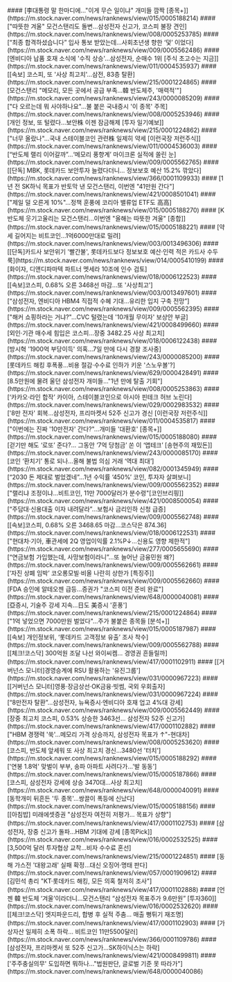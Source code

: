 <head><meta charset="utf-8"><title>Vers : 20250922_1700 </title></head>
#### [李대통령 말 한마디에…"이게 무슨 일이냐" 개미들 깜짝 [종목+]](https://m.stock.naver.com/news/ranknews/view/015/0005188214)
#### ["따뜻한 겨울" 모건스탠리도 돌변…삼성전자 신고가, 코스피 불장 견인](https://m.stock.naver.com/news/ranknews/view/008/0005253785)
#### [“최종 합격하셨습니다” 입사 통보 받았는데…사회초년생 향한 ‘덫’ 이었다](https://m.stock.naver.com/news/ranknews/view/009/0005562486)
#### [엔비디아 납품 호재 소식에 '수직 상승'…삼성전자, 순매수 1위 [주식 초고수는 지금]](https://m.stock.naver.com/news/ranknews/view/011/0004535937)
#### [[속보] 코스피, 또 '사상 최고치'…삼전, 83층 탈환](https://m.stock.naver.com/news/ranknews/view/215/0001224865)
#### [모건스탠리 "메모리, 모든 곳에서 공급 부족…韓 반도체주, '매력적'"](https://m.stock.naver.com/news/ranknews/view/243/0000085209)
#### ["다 오르는데 뭐 사야하나요"…불 붙은 국내증시 '이 종목' 주목](https://m.stock.naver.com/news/ranknews/view/008/0005253946)
#### [개인 정보, 또 털렸다...보안株 이젠 잠금해제 [투자 일기예보]](https://m.stock.naver.com/news/ranknews/view/215/0001224862)
#### ["너무 올랐나"…국내 스테이블코인 관련株 일제히 약세 [이런국장 저런주식]](https://m.stock.naver.com/news/ranknews/view/011/0004536003)
#### [“반도체 랠리 이어갈까”…‘메모리 풍향계’ 마이크론 실적에 쏠린 눈](https://m.stock.naver.com/news/ranknews/view/009/0005562765)
#### [[단독] MBK, 롯데카드 보안투자 늘렸다더니… 정보보호 예산 15.2% 깎았다](https://m.stock.naver.com/news/ranknews/view/366/0001109933)
#### [1년 전 SK하닉 목표가 반토막 낸 모건스탠리, 이번엔 "41만원 간다"](https://m.stock.naver.com/news/ranknews/view/421/0008501041)
#### ["제일 덜 오른게 10%"…정책 훈풍에 코리아 밸류업 ETF도 高高](https://m.stock.naver.com/news/ranknews/view/015/0005188270)
#### [K반도체 웃기고울리는 모건스탠리…이번엔 "올해는 따뜻한 겨울" [종합]](https://m.stock.naver.com/news/ranknews/view/015/0005188221)
#### [약세 길어지는 비트코인…1억6000만대로 밀려](https://m.stock.naver.com/news/ranknews/view/003/0013496306)
#### [[단독]카드사 보안위기 '빨간불', 롯데카드보다 정보보호 예산·인력 적은 카드사 수두룩](https://m.stock.naver.com/news/ranknews/view/014/0005410199)
#### [화이자, 디앤디파마텍 파트너 멧세라 10조에 인수 검토](https://m.stock.naver.com/news/ranknews/view/018/0006122523)
#### [[속보]코스피, 0.68% 오른 3468선 마감…또 '사상최고'](https://m.stock.naver.com/news/ranknews/view/003/0013497601)
#### [“삼성전자, 엔비디아 HBM4 직접적 수혜 기대…유리한 입지 구축 전망”](https://m.stock.naver.com/news/ranknews/view/009/0005562395)
#### ["해커 쇼핑하라는 거냐?"…CVC 털렸는데 '10개월 무이자' 보상안 부글](https://m.stock.naver.com/news/ranknews/view/421/0008499660)
#### [외인·기관 매수세 힘입은 코스피…장중 3482.25 사상 최고치](https://m.stock.naver.com/news/ranknews/view/018/0006122438)
#### [방시혁 '1900억 부당이득' 의혹…7일 만에 다시 경찰 조사중](https://m.stock.naver.com/news/ranknews/view/243/0000085200)
#### [롯데카드 해킹 후폭풍…비용 절감·수수료 인하가 키운 '스노우볼'?](https://m.stock.naver.com/news/ranknews/view/629/0000428491)
#### [8.5만원에 물려 울던 삼성전자 개미들…"1년 만에 탈출 기회"](https://m.stock.naver.com/news/ranknews/view/008/0005253863)
#### [‘카카오·라인 합작’ 카이아, 스테이블코인으로 아시아 핀테크 허브 노린다](https://m.stock.naver.com/news/ranknews/view/029/0002983532)
#### ['8만 전자' 회복…삼성전자, 프리마켓서 52주 신고가 경신 [이런국장 저런주식]](https://m.stock.naver.com/news/ranknews/view/011/0004535817)
#### ["이번에는 진짜 '10만전자' 간다?"…개미들 '대환호' [종목+]](https://m.stock.naver.com/news/ranknews/view/015/0005188080)
#### [걷기만 해도 ‘로또’ 준다?… 그동안 ‘7억 당첨금’ 쏜 이 ‘앱테크’ [송현주의 재밌돈]](https://m.stock.naver.com/news/ranknews/view/243/0000085170)
#### [코인 ‘환치기’ 통로 되나…올해 불법 의심 거래 ‘역대 최대’](https://m.stock.naver.com/news/ranknews/view/082/0001345949)
#### [“2030 돈 제대로 벌었겠네”...1년 수익률 ‘450%’ 코인, 투자자 살펴보니](https://m.stock.naver.com/news/ranknews/view/009/0005562352)
#### ["랠리냐 조정이냐…비트코인, 11만 7000달러가 분수령"[코인브리핑]](https://m.stock.naver.com/news/ranknews/view/421/0008500054)
#### [“주담대·신용대출 이자 내려달라”…보험사 금리인하 신청 급증](https://m.stock.naver.com/news/ranknews/view/009/0005562748)
#### [[속보]코스피, 0.68% 오른 3468.65 마감…코스닥은 874.36](https://m.stock.naver.com/news/ranknews/view/018/0006122531)
#### ["현대차·기아, 車관세에 2Q 영업이익률 2.1%P↓...신용도 영향 제한적"](https://m.stock.naver.com/news/ranknews/view/277/0005655690)
#### [“연금보험 가입했는데, 사망보험이라니”…또 늘어난 금융민원 왜?](https://m.stock.naver.com/news/ranknews/view/009/0005562661)
#### [‘자진 상폐 임박’ 코오롱모빌·비올 나란히 상한가 [특징주]](https://m.stock.naver.com/news/ranknews/view/009/0005562660)
#### [FDA 승인에 알테오젠 급등…증권가 "코스피 이전 준비 완료"](https://m.stock.naver.com/news/ranknews/view/648/0000040081)
#### [亞증시, 기술주 강세 지속…日도 美증시 '훈풍'](https://m.stock.naver.com/news/ranknews/view/215/0001224864)
#### ["1억 넣었으면 7000만원 벌었다"…주가 불붙은 종목들 [분석+]](https://m.stock.naver.com/news/ranknews/view/015/0005187987)
#### [[속보] 개인정보위, ‘롯데카드 고객정보 유출’ 조사 착수](https://m.stock.naver.com/news/ranknews/view/009/0005562788)
#### [[체크!코스닥] 300억원 조달 나선 와이씨켐… 경영권 흔들릴까](https://m.stock.naver.com/news/ranknews/view/417/0001102911)
#### [[거버넌스 모니터]경영승계에 RSU 활용하는 '유진그룹'](https://m.stock.naver.com/news/ranknews/view/031/0000967223)
#### [[거버넌스 모니터]영풍·장금상선·OK금융·빗썸, 국외 우회출자](https://m.stock.naver.com/news/ranknews/view/031/0000967224)
#### [“8만전자 탈환”…삼성전자, 뉴욕증시·엔비디아 호재 업고 4%대 강세](https://m.stock.naver.com/news/ranknews/view/009/0005562449)
#### [장중 최고치 코스피, 0.53% 상승한 3463선… 삼성전자 52주 신고가](https://m.stock.naver.com/news/ranknews/view/417/0001102882)
#### ["HBM 경쟁력 '쑥'…메모리 가격 상승까지, 삼성전자 목표가 ↑"-현대차](https://m.stock.naver.com/news/ranknews/view/008/0005253620)
#### [코스피, 반도체 앞세워 또 사상 최고치 경신…3480선 '터치'](https://m.stock.naver.com/news/ranknews/view/015/0005188292)
#### ['연봉 1.8억' 맞벌이 부부, 송파 아파트 사려다가…'발 동동'](https://m.stock.naver.com/news/ranknews/view/015/0005187866)
#### [코스피, 삼성전자 강세에 상승 3470대…사상 최고치](https://m.stock.naver.com/news/ranknews/view/648/0000040091)
#### [동학개미 뒤흔든 '두 종목'…쌍끌이 폭등에 신났다](https://m.stock.naver.com/news/ranknews/view/015/0005188156)
#### [[아침밥] 미래에셋증권 "삼성전자 여전히 저평가… 목표가 상향"](https://m.stock.naver.com/news/ranknews/view/417/0001102753)
#### [삼성전자, 장중 신고가 돌파…HBM 기대에 강세 [종목Pick]](https://m.stock.naver.com/news/ranknews/view/016/0002532525)
#### [3,500억 달러 투자협상 교착...비자 수수료 혼선](https://m.stock.naver.com/news/ranknews/view/215/0001224851)
#### [동해 가스전 '대왕고래' 실패 확정…대신 오징어·명태 판다](https://m.stock.naver.com/news/ranknews/view/057/0001909612)
#### [김민석 총리 "KT·롯데카드 해킹, 모든 의혹 철저히 조사"](https://m.stock.naver.com/news/ranknews/view/417/0001102888)
#### [언젠 韓 반도체 ‘겨울’이라더니…모건스탠리 “삼성전자 목표주가 9.6만원” [투자360]](https://m.stock.naver.com/news/ranknews/view/016/0002532620)
#### [[체크!코스닥] 엣지파운드리, 합병 후 실적 주춤… 매출 뻥튀기 재조명](https://m.stock.naver.com/news/ranknews/view/417/0001102903)
#### [가상자산 일제히 소폭 하락… 비트코인 11만5500달러](https://m.stock.naver.com/news/ranknews/view/366/0001109786)
#### [삼성전자, 프리마켓서 또 52주 신고가…SK하이닉스는 하락](https://m.stock.naver.com/news/ranknews/view/421/0008499811)
#### ['주주충실의무' 도입하면 뭐하나..."법원판단, 글로벌 기준 못 따라가"](https://m.stock.naver.com/news/ranknews/view/648/0000040086)

